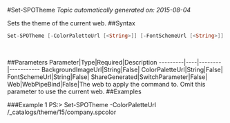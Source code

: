 #Set-SPOTheme
*Topic automatically generated on: 2015-08-04*

Sets the theme of the current web.
##Syntax
```powershell
Set-SPOTheme [-ColorPaletteUrl [<String>]] [-FontSchemeUrl [<String>]] [-BackgroundImageUrl [<String>]] [-ShareGenerated [<SwitchParameter>]] [-Web [<WebPipeBind>]]
```
&nbsp;

##Parameters
Parameter|Type|Required|Description
---------|----|--------|-----------
BackgroundImageUrl|String|False|
ColorPaletteUrl|String|False|
FontSchemeUrl|String|False|
ShareGenerated|SwitchParameter|False|
Web|WebPipeBind|False|The web to apply the command to. Omit this parameter to use the current web.
##Examples

###Example 1
    PS:> Set-SPOTheme -ColorPaletteUrl /_catalogs/theme/15/company.spcolor

